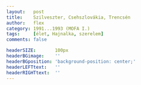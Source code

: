 ```yaml
---
layout:   post
title:    Szilveszter, Csehszlovákia, Trencsén
author:   flex
category: 1991...1993 (MOFA I.)
tags:     [élet, Hajnalka, szerelem]
comments: false

headerSIZE:       100px
headerBGimage:    ''
headerBGposition: 'background-position: center;'
headerLEFTtext:   ''
headerRIGHTtext:  ''
---
```

